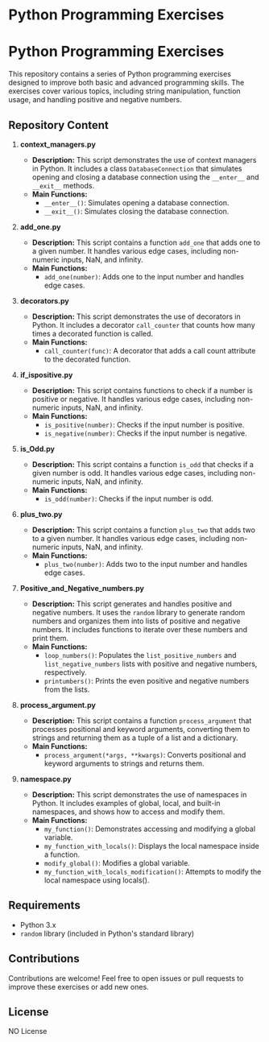 # Python Programming Exercises
# Python Programming Exercises

This repository contains a series of Python programming exercises designed to improve both basic and advanced programming skills. The exercises cover various topics, including string manipulation, function usage, and handling positive and negative numbers.

## Repository Content

1. **context_managers.py**
    - **Description:** This script demonstrates the use of context managers in Python. It includes a class `DatabaseConnection` that simulates opening and closing a database connection using the `__enter__` and `__exit__` methods.
    - **Main Functions:**
        - `__enter__()`: Simulates opening a database connection.
        - `__exit__()`: Simulates closing the database connection.

2. **add_one.py**
    - **Description:** This script contains a function `add_one` that adds one to a given number. It handles various edge cases, including non-numeric inputs, NaN, and infinity.
    - **Main Functions:**
        - `add_one(number)`: Adds one to the input number and handles edge cases.

3. **decorators.py**
    - **Description:** This script demonstrates the use of decorators in Python. It includes a decorator `call_counter` that counts how many times a decorated function is called.
    - **Main Functions:**
        - `call_counter(func)`: A decorator that adds a call count attribute to the decorated function.

4. **if_ispositive.py**
    - **Description:** This script contains functions to check if a number is positive or negative. It handles various edge cases, including non-numeric inputs, NaN, and infinity.
    - **Main Functions:**
        - `is_positive(number)`: Checks if the input number is positive.
        - `is_negative(number)`: Checks if the input number is negative.

5. **is_Odd.py**
    - **Description:** This script contains a function `is_odd` that checks if a given number is odd. It handles various edge cases, including non-numeric inputs, NaN, and infinity.
    - **Main Functions:**
        - `is_odd(number)`: Checks if the input number is odd.

6. **plus_two.py**
    - **Description:** This script contains a function `plus_two` that adds two to a given number. It handles various edge cases, including non-numeric inputs, NaN, and infinity.
    - **Main Functions:**
        - `plus_two(number)`: Adds two to the input number and handles edge cases.

7. **Positive_and_Negative_numbers.py**
    - **Description:** This script generates and handles positive and negative numbers. It uses the `random` library to generate random numbers and organizes them into lists of positive and negative numbers. It includes functions to iterate over these numbers and print them.
    - **Main Functions:**
        - `loop_numbers()`: Populates the `list_positive_numbers` and `list_negative_numbers` lists with positive and negative numbers, respectively.
        - `printumbers()`: Prints the even positive and negative numbers from the lists.

8. **process_argument.py**
    - **Description:** This script contains a function `process_argument` that processes positional and keyword arguments, converting them to strings and returning them as a tuple of a list and a dictionary.
    - **Main Functions:**
        - `process_argument(*args, **kwargs)`: Converts positional and keyword arguments to strings and returns them.

9. **namespace.py**
    - **Description:** This script demonstrates the use of namespaces in Python. It includes examples of global, local, and built-in namespaces, and shows how to access and modify them.
    - **Main Functions:**
        - `my_function()`: Demonstrates accessing and modifying a global variable.
        - `my_function_with_locals()`: Displays the local namespace inside a function.
        - `modify_global()`: Modifies a global variable.
        - `my_function_with_locals_modification()`: Attempts to modify the local namespace using locals().

## Requirements

- Python 3.x
- `random` library (included in Python's standard library)

## Contributions

Contributions are welcome! Feel free to open issues or pull requests to improve these exercises or add new ones.

## License

NO License

